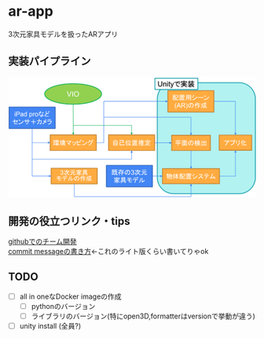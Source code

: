 # ar-app
3次元家具モデルを扱ったARアプリ

## 実装パイプライン
<img src="imgs/overview.png">

## 開発の役立つリンク・tips
[githubでのチーム開発](https://qiita.com/siida36/items/880d92559af9bd245c34)<br>
[commit messageの書き方](https://qiita.com/itosho/items/9565c6ad2ffc24c09364)<-これのライト版くらい書いてりゃok


## TODO

- [ ] all in oneなDocker imageの作成
  - [ ] pythonのバージョン
  - [ ] ライブラリのバージョン(特にopen3D,formatterはversionで挙動が違う)
- [ ] unity install (全員?)
